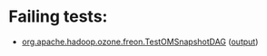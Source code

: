 # Failing tests: 

 * [org.apache.hadoop.ozone.freon.TestOMSnapshotDAG](hadoop-ozone/integration-test/org.apache.hadoop.ozone.freon.TestOMSnapshotDAG.txt) ([output](hadoop-ozone/integration-test/org.apache.hadoop.ozone.freon.TestOMSnapshotDAG-output.txt))
